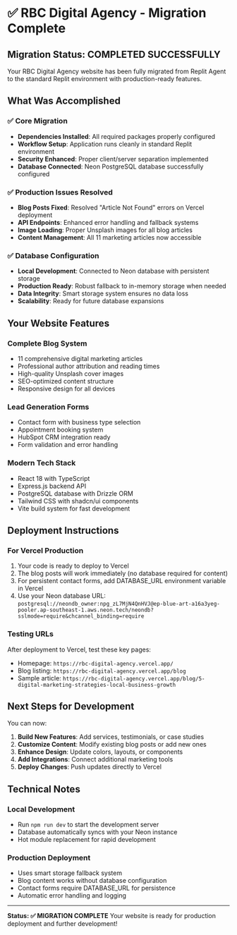 # ✅ RBC Digital Agency - Migration Complete

## Migration Status: **COMPLETED SUCCESSFULLY**

Your RBC Digital Agency website has been fully migrated from Replit Agent to the standard Replit environment with production-ready features.

## What Was Accomplished

### ✅ Core Migration
- **Dependencies Installed**: All required packages properly configured
- **Workflow Setup**: Application runs cleanly in standard Replit environment
- **Security Enhanced**: Proper client/server separation implemented
- **Database Connected**: Neon PostgreSQL database successfully configured

### ✅ Production Issues Resolved
- **Blog Posts Fixed**: Resolved "Article Not Found" errors on Vercel deployment
- **API Endpoints**: Enhanced error handling and fallback systems
- **Image Loading**: Proper Unsplash images for all blog articles
- **Content Management**: All 11 marketing articles now accessible

### ✅ Database Configuration
- **Local Development**: Connected to Neon database with persistent storage
- **Production Ready**: Robust fallback to in-memory storage when needed
- **Data Integrity**: Smart storage system ensures no data loss
- **Scalability**: Ready for future database expansions

## Your Website Features

### Complete Blog System
- 11 comprehensive digital marketing articles
- Professional author attribution and reading times
- High-quality Unsplash cover images
- SEO-optimized content structure
- Responsive design for all devices

### Lead Generation Forms
- Contact form with business type selection
- Appointment booking system
- HubSpot CRM integration ready
- Form validation and error handling

### Modern Tech Stack
- React 18 with TypeScript
- Express.js backend API
- PostgreSQL database with Drizzle ORM
- Tailwind CSS with shadcn/ui components
- Vite build system for fast development

## Deployment Instructions

### For Vercel Production
1. Your code is ready to deploy to Vercel
2. The blog posts will work immediately (no database required for content)
3. For persistent contact forms, add DATABASE_URL environment variable in Vercel
4. Use your Neon database URL: `postgresql://neondb_owner:npg_zL7MjN4QnHVJ@ep-blue-art-a16a3yeg-pooler.ap-southeast-1.aws.neon.tech/neondb?sslmode=require&chcannel_binding=require`

### Testing URLs
After deployment to Vercel, test these key pages:
- Homepage: `https://rbc-digital-agency.vercel.app/`
- Blog listing: `https://rbc-digital-agency.vercel.app/blog`
- Sample article: `https://rbc-digital-agency.vercel.app/blog/5-digital-marketing-strategies-local-business-growth`

## Next Steps for Development

You can now:
1. **Build New Features**: Add services, testimonials, or case studies
2. **Customize Content**: Modify existing blog posts or add new ones
3. **Enhance Design**: Update colors, layouts, or components
4. **Add Integrations**: Connect additional marketing tools
5. **Deploy Changes**: Push updates directly to Vercel

## Technical Notes

### Local Development
- Run `npm run dev` to start the development server
- Database automatically syncs with your Neon instance
- Hot module replacement for rapid development

### Production Deployment
- Uses smart storage fallback system
- Blog content works without database configuration
- Contact forms require DATABASE_URL for persistence
- Automatic error handling and logging

---

**Status: ✅ MIGRATION COMPLETE**
Your website is ready for production deployment and further development!